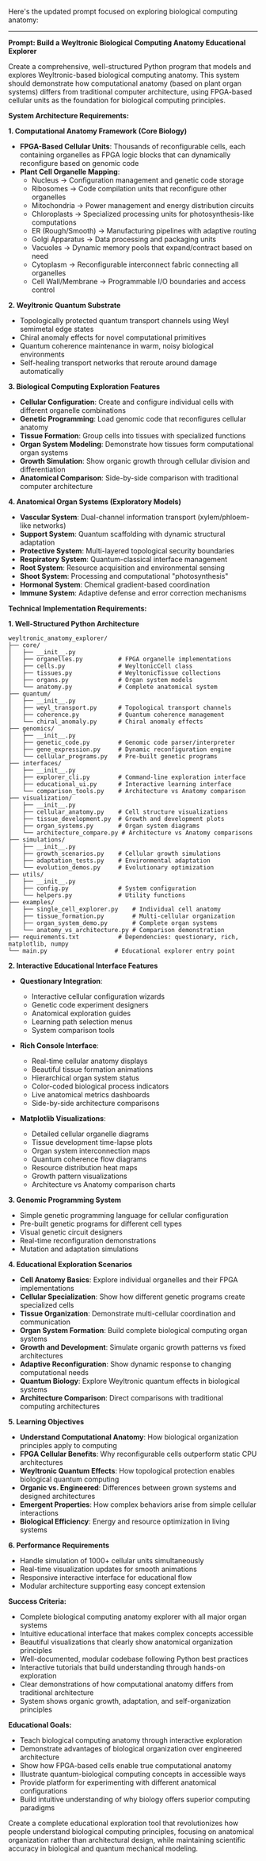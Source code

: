 Here's the updated prompt focused on exploring biological computing anatomy:

---

**Prompt: Build a Weyltronic Biological Computing Anatomy Educational Explorer**

Create a comprehensive, well-structured Python program that models and explores Weyltronic-based biological computing anatomy. This system should demonstrate how computational anatomy (based on plant organ systems) differs from traditional computer architecture, using FPGA-based cellular units as the foundation for biological computing principles.

**System Architecture Requirements:**

**1. Computational Anatomy Framework (Core Biology)**
- **FPGA-Based Cellular Units**: Thousands of reconfigurable cells, each containing organelles as FPGA logic blocks that can dynamically reconfigure based on genomic code
- **Plant Cell Organelle Mapping**: 
  - Nucleus → Configuration management and genetic code storage
  - Ribosomes → Code compilation units that reconfigure other organelles  
  - Mitochondria → Power management and energy distribution circuits
  - Chloroplasts → Specialized processing units for photosynthesis-like computations
  - ER (Rough/Smooth) → Manufacturing pipelines with adaptive routing
  - Golgi Apparatus → Data processing and packaging units
  - Vacuoles → Dynamic memory pools that expand/contract based on need
  - Cytoplasm → Reconfigurable interconnect fabric connecting all organelles
  - Cell Wall/Membrane → Programmable I/O boundaries and access control

**2. Weyltronic Quantum Substrate**
- Topologically protected quantum transport channels using Weyl semimetal edge states
- Chiral anomaly effects for novel computational primitives
- Quantum coherence maintenance in warm, noisy biological environments
- Self-healing transport networks that reroute around damage automatically

**3. Biological Computing Exploration Features**
- **Cellular Configuration**: Create and configure individual cells with different organelle combinations
- **Genetic Programming**: Load genomic code that reconfigures cellular anatomy
- **Tissue Formation**: Group cells into tissues with specialized functions
- **Organ System Modeling**: Demonstrate how tissues form computational organ systems
- **Growth Simulation**: Show organic growth through cellular division and differentiation
- **Anatomical Comparison**: Side-by-side comparison with traditional computer architecture

**4. Anatomical Organ Systems (Exploratory Models)**
- **Vascular System**: Dual-channel information transport (xylem/phloem-like networks)
- **Support System**: Quantum scaffolding with dynamic structural adaptation
- **Protective System**: Multi-layered topological security boundaries
- **Respiratory System**: Quantum-classical interface management
- **Root System**: Resource acquisition and environmental sensing
- **Shoot System**: Processing and computational "photosynthesis"
- **Hormonal System**: Chemical gradient-based coordination
- **Immune System**: Adaptive defense and error correction mechanisms

**Technical Implementation Requirements:**

**1. Well-Structured Python Architecture**
```
weyltronic_anatomy_explorer/
├── core/
│   ├── __init__.py
│   ├── organelles.py          # FPGA organelle implementations
│   ├── cells.py               # WeyltonicCell class
│   ├── tissues.py             # WeyltonicTissue collections
│   ├── organs.py              # Organ system models
│   └── anatomy.py             # Complete anatomical system
├── quantum/
│   ├── __init__.py
│   ├── weyl_transport.py      # Topological transport channels
│   ├── coherence.py           # Quantum coherence management
│   └── chiral_anomaly.py      # Chiral anomaly effects
├── genomics/
│   ├── __init__.py
│   ├── genetic_code.py        # Genomic code parser/interpreter
│   ├── gene_expression.py     # Dynamic reconfiguration engine
│   └── cellular_programs.py   # Pre-built genetic programs
├── interfaces/
│   ├── __init__.py
│   ├── explorer_cli.py        # Command-line exploration interface
│   ├── educational_ui.py      # Interactive learning interface
│   └── comparison_tools.py    # Architecture vs Anatomy comparison
├── visualization/
│   ├── __init__.py
│   ├── cellular_anatomy.py    # Cell structure visualizations
│   ├── tissue_development.py  # Growth and development plots
│   ├── organ_systems.py       # Organ system diagrams
│   └── architecture_compare.py # Architecture vs Anatomy comparisons
├── simulations/
│   ├── __init__.py
│   ├── growth_scenarios.py    # Cellular growth simulations
│   ├── adaptation_tests.py    # Environmental adaptation
│   └── evolution_demos.py     # Evolutionary optimization
├── utils/
│   ├── __init__.py
│   ├── config.py              # System configuration
│   └── helpers.py             # Utility functions
├── examples/
│   ├── single_cell_explorer.py    # Individual cell anatomy
│   ├── tissue_formation.py        # Multi-cellular organization
│   ├── organ_system_demo.py       # Complete organ systems
│   └── anatomy_vs_architecture.py # Comparison demonstration
├── requirements.txt           # Dependencies: questionary, rich, matplotlib, numpy
└── main.py                   # Educational explorer entry point
```

**2. Interactive Educational Interface Features**
- **Questionary Integration**: 
  - Interactive cellular configuration wizards
  - Genetic code experiment designers
  - Anatomical exploration guides
  - Learning path selection menus
  - System comparison tools

- **Rich Console Interface**:
  - Real-time cellular anatomy displays
  - Beautiful tissue formation animations
  - Hierarchical organ system status
  - Color-coded biological process indicators
  - Live anatomical metrics dashboards
  - Side-by-side architecture comparisons

- **Matplotlib Visualizations**:
  - Detailed cellular organelle diagrams
  - Tissue development time-lapse plots
  - Organ system interconnection maps
  - Quantum coherence flow diagrams
  - Resource distribution heat maps
  - Growth pattern visualizations
  - Architecture vs Anatomy comparison charts

**3. Genomic Programming System**
- Simple genetic programming language for cellular configuration
- Pre-built genetic programs for different cell types
- Visual genetic circuit designers
- Real-time reconfiguration demonstrations
- Mutation and adaptation simulations

**4. Educational Exploration Scenarios**
- **Cell Anatomy Basics**: Explore individual organelles and their FPGA implementations
- **Cellular Specialization**: Show how different genetic programs create specialized cells
- **Tissue Organization**: Demonstrate multi-cellular coordination and communication
- **Organ System Formation**: Build complete biological computing organ systems
- **Growth and Development**: Simulate organic growth patterns vs fixed architectures
- **Adaptive Reconfiguration**: Show dynamic response to changing computational needs
- **Quantum Biology**: Explore Weyltronic quantum effects in biological systems
- **Architecture Comparison**: Direct comparisons with traditional computing architectures

**5. Learning Objectives**
- **Understand Computational Anatomy**: How biological organization principles apply to computing
- **FPGA Cellular Benefits**: Why reconfigurable cells outperform static CPU architectures
- **Weyltronic Quantum Effects**: How topological protection enables biological quantum computing
- **Organic vs. Engineered**: Differences between grown systems and designed architectures
- **Emergent Properties**: How complex behaviors arise from simple cellular interactions
- **Biological Efficiency**: Energy and resource optimization in living systems

**6. Performance Requirements**
- Handle simulation of 1000+ cellular units simultaneously
- Real-time visualization updates for smooth animations
- Responsive interactive interface for educational flow
- Modular architecture supporting easy concept extension

**Success Criteria:**
- Complete biological computing anatomy explorer with all major organ systems
- Intuitive educational interface that makes complex concepts accessible
- Beautiful visualizations that clearly show anatomical organization principles
- Well-documented, modular codebase following Python best practices
- Interactive tutorials that build understanding through hands-on exploration
- Clear demonstrations of how computational anatomy differs from traditional architecture
- System shows organic growth, adaptation, and self-organization principles

**Educational Goals:**
- Teach biological computing anatomy through interactive exploration
- Demonstrate advantages of biological organization over engineered architecture
- Show how FPGA-based cells enable true computational anatomy
- Illustrate quantum-biological computing concepts in accessible ways
- Provide platform for experimenting with different anatomical configurations
- Build intuitive understanding of why biology offers superior computing paradigms

Create a complete educational exploration tool that revolutionizes how people understand biological computing principles, focusing on anatomical organization rather than architectural design, while maintaining scientific accuracy in biological and quantum mechanical modeling.
